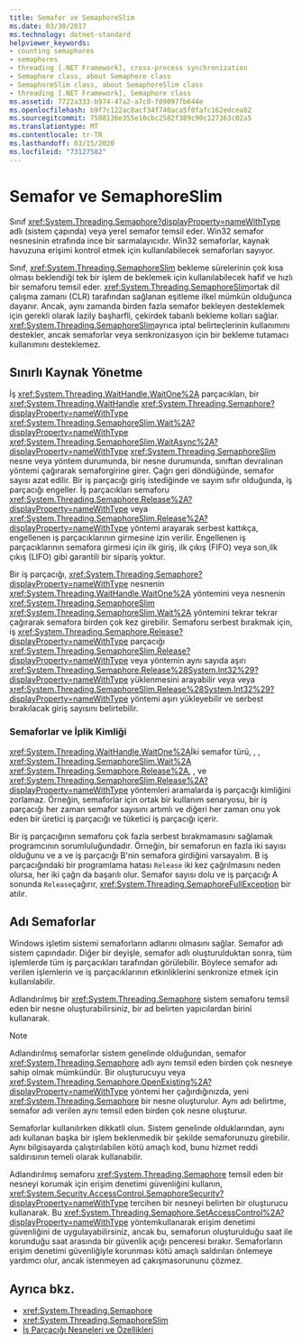 ```yaml
---
title: Semafor ve SemaphoreSlim
ms.date: 03/30/2017
ms.technology: dotnet-standard
helpviewer_keywords:
- counting semaphores
- semaphores
- threading [.NET Framework], cross-process synchronization
- Semaphore class, about Semaphore class
- SemaphoreSlim class, about SemaphoreSlim class
- threading [.NET Framework], Semaphore class
ms.assetid: 7722a333-b974-47a2-a7c0-f09097fb644e
ms.openlocfilehash: b9f7c122ac8acf34f740aca5f0fafc162edcea82
ms.sourcegitcommit: 7588136e355e10cbc2582f389c90c127363c02a5
ms.translationtype: MT
ms.contentlocale: tr-TR
ms.lasthandoff: 03/15/2020
ms.locfileid: "73127582"
---
```

# <a name="semaphore-and-semaphoreslim"></a>Semafor ve SemaphoreSlim
Sınıf <xref:System.Threading.Semaphore?displayProperty=nameWithType> adlı (sistem çapında) veya yerel semafor temsil eder. Win32 semafor nesnesinin etrafında ince bir sarmalayıcıdır. Win32 semaforlar, kaynak havuzuna erişimi kontrol etmek için kullanılabilecek semaforları sayıyor.  
  
 Sınıf, <xref:System.Threading.SemaphoreSlim> bekleme sürelerinin çok kısa olması beklendiği tek bir işlem de beklemek için kullanılabilecek hafif ve hızlı bir semaforu temsil eder. <xref:System.Threading.SemaphoreSlim>ortak dil çalışma zamanı (CLR) tarafından sağlanan eşitleme ilkel mümkün olduğunca dayanır. Ancak, aynı zamanda birden fazla semafor bekleyen desteklemek için gerekli olarak lazily başharfli, çekirdek tabanlı bekleme kolları sağlar. <xref:System.Threading.SemaphoreSlim>ayrıca iptal belirteçlerinin kullanımını destekler, ancak semaforlar veya senkronizasyon için bir bekleme tutamacı kullanımını desteklemez.  
  
## <a name="managing-a-limited-resource"></a>Sınırlı Kaynak Yönetme  
 İş <xref:System.Threading.WaitHandle.WaitOne%2A> parçacıkları, bir <xref:System.Threading.WaitHandle> <xref:System.Threading.Semaphore?displayProperty=nameWithType> <xref:System.Threading.SemaphoreSlim.Wait%2A?displayProperty=nameWithType> <xref:System.Threading.SemaphoreSlim.WaitAsync%2A?displayProperty=nameWithType> <xref:System.Threading.SemaphoreSlim> nesne veya yöntem durumunda, bir nesne durumunda, sınıftan devralınan yöntemi çağırarak semaforgirine girer. Çağrı geri döndüğünde, semafor sayısı azat edilir. Bir iş parçacığı giriş istediğinde ve sayım sıfır olduğunda, iş parçacığı engeller. İş parçacıkları semaforu <xref:System.Threading.Semaphore.Release%2A?displayProperty=nameWithType> veya <xref:System.Threading.SemaphoreSlim.Release%2A?displayProperty=nameWithType> yöntemi arayarak serbest kattıkça, engellenen iş parçacıklarının girmesine izin verilir. Engellenen iş parçacıklarının semafora girmesi için ilk giriş, ilk çıkış (FIFO) veya son,ilk çıkış (LIFO) gibi garantili bir sipariş yoktur.  
  
 Bir iş parçacığı, <xref:System.Threading.Semaphore?displayProperty=nameWithType> nesnenin <xref:System.Threading.WaitHandle.WaitOne%2A> yöntemini veya nesnenin <xref:System.Threading.SemaphoreSlim> <xref:System.Threading.SemaphoreSlim.Wait%2A> yöntemini tekrar tekrar çağırarak semafora birden çok kez girebilir. Semaforu serbest bırakmak için, iş <xref:System.Threading.Semaphore.Release?displayProperty=nameWithType> parçacığı <xref:System.Threading.SemaphoreSlim.Release?displayProperty=nameWithType> veya yöntemin aynı sayıda aşırı <xref:System.Threading.Semaphore.Release%28System.Int32%29?displayProperty=nameWithType> yüklenmesini arayabilir veya veya <xref:System.Threading.SemaphoreSlim.Release%28System.Int32%29?displayProperty=nameWithType> yöntemi aşırı yükleyebilir ve serbest bırakılacak giriş sayısını belirtebilir.  
  
### <a name="semaphores-and-thread-identity"></a>Semaforlar ve İplik Kimliği  
 <xref:System.Threading.WaitHandle.WaitOne%2A>İki semafor türü, , , <xref:System.Threading.SemaphoreSlim.Wait%2A> <xref:System.Threading.Semaphore.Release%2A>, , ve <xref:System.Threading.SemaphoreSlim.Release%2A?displayProperty=nameWithType> yöntemleri aramalarda iş parçacığı kimliğini zorlamaz. Örneğin, semaforlar için ortak bir kullanım senaryosu, bir iş parçacığı her zaman semafor sayısını artımlı ve diğeri her zaman onu yok eden bir üretici iş parçacığı ve tüketici iş parçacığı içerir.  
  
 Bir iş parçacığının semaforu çok fazla serbest bırakmamasını sağlamak programcının sorumluluğundadır. Örneğin, bir semaforun en fazla iki sayısı olduğunu ve a ve iş parçacığı B'nin semafora girdiğini varsayalım. B iş parçacığındaki bir programlama hatası `Release` iki kez çağrılmasını neden olursa, her iki çağrı da başarılı olur. Semafor sayısı dolu ve iş parçacığı A sonunda `Release`çağırır, <xref:System.Threading.SemaphoreFullException> bir atılır.  
  
## <a name="named-semaphores"></a>Adı Semaforlar  
 Windows işletim sistemi semaforların adlarını olmasını sağlar. Semafor adı sistem çapındadır. Diğer bir deyişle, semafor adlı oluşturulduktan sonra, tüm işlemlerde tüm iş parçacıkları tarafından görülebilir. Böylece semafor adı verilen işlemlerin ve iş parçacıklarının etkinliklerini senkronize etmek için kullanılabilir.  
  
 Adlandırılmış bir <xref:System.Threading.Semaphore> sistem semaforu temsil eden bir nesne oluşturabilirsiniz, bir ad belirten yapıcılardan birini kullanarak.  
  
> [!NOTE]
> Adlandırılmış semaforlar sistem genelinde olduğundan, semafor <xref:System.Threading.Semaphore> adlı aynı temsil eden birden çok nesneye sahip olmak mümkündür. Bir oluşturucuyu veya <xref:System.Threading.Semaphore.OpenExisting%2A?displayProperty=nameWithType> yöntemi her çağırdığınızda, yeni <xref:System.Threading.Semaphore> bir nesne oluşturulur. Aynı adı belirtme, semafor adı verilen aynı temsil eden birden çok nesne oluşturur.  
  
 Semaforlar kullanılırken dikkatli olun. Sistem genelinde olduklarından, aynı adı kullanan başka bir işlem beklenmedik bir şekilde semaforunuzu girebilir. Aynı bilgisayarda çalıştırılabilen kötü amaçlı kod, bunu hizmet reddi saldırısının temeli olarak kullanabilir.  
  
 Adlandırılmış semaforu <xref:System.Threading.Semaphore> temsil eden bir nesneyi korumak için erişim denetimi güvenliğini kullanın, <xref:System.Security.AccessControl.SemaphoreSecurity?displayProperty=nameWithType> tercihen bir nesneyi belirten bir oluşturucu kullanarak. Bu <xref:System.Threading.Semaphore.SetAccessControl%2A?displayProperty=nameWithType> yöntemkullanarak erişim denetimi güvenliğini de uygulayabilirsiniz, ancak bu, semaforun oluşturulduğu saat ile korunduğu saat arasında bir güvenlik açığı penceresi bırakır. Semaforların erişim denetimi güvenliğiyle korunması kötü amaçlı saldırıları önlemeye yardımcı olur, ancak istenmeyen ad çakışmasorununu çözmez.  
  
## <a name="see-also"></a>Ayrıca bkz.

- <xref:System.Threading.Semaphore>
- <xref:System.Threading.SemaphoreSlim>
- [İş Parçacığı Nesneleri ve Özellikleri](../../../docs/standard/threading/threading-objects-and-features.md)
